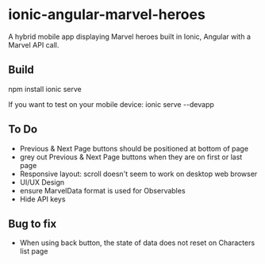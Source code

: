 # ionic-angular-marvel-heroes
A hybrid mobile app displaying Marvel heroes built in Ionic, Angular with a Marvel API call.

## Build
npm install
ionic serve

If you want to test on your mobile device:
ionic serve --devapp

## To Do
- Previous & Next Page buttons should be positioned at bottom of page
- grey out Previous & Next Page buttons when they are on first or last page
- Responsive layout: scroll doesn't seem to work on desktop web browser
- UI/UX Design
- ensure MarvelData format is used for Observables
- Hide API keys

## Bug to fix
- When using back button, the state of data does not reset on Characters list page
